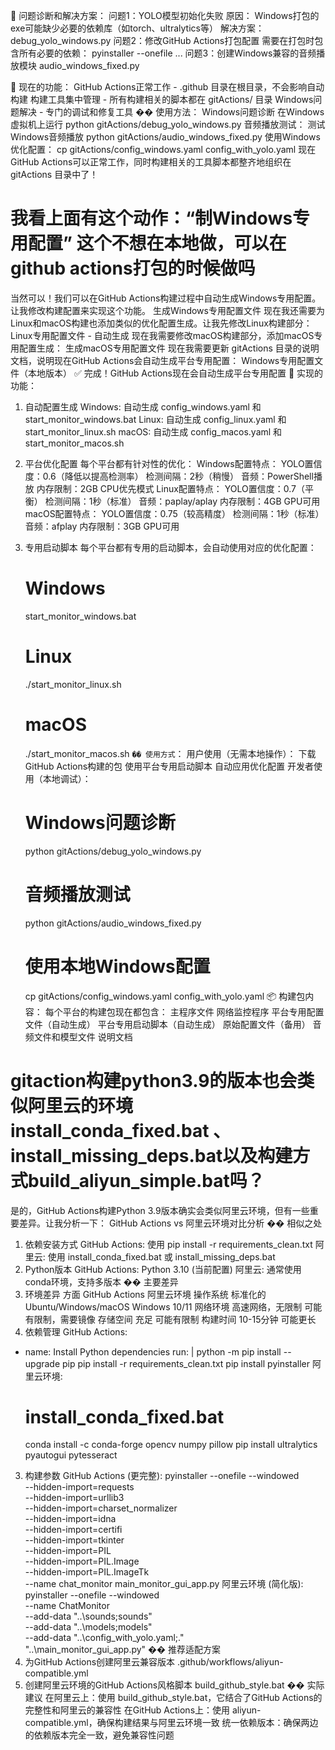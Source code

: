 🚨 问题诊断和解决方案：
问题1：YOLO模型初始化失败
原因： Windows打包的exe可能缺少必要的依赖库（如torch、ultralytics等）
解决方案：debug_yolo_windows.py
问题2：修改GitHub Actions打包配置
需要在打包时包含所有必要的依赖：
pyinstaller --onefile ...
问题3：创建Windows兼容的音频播放模块
audio_windows_fixed.py



🎯 现在的功能：
GitHub Actions正常工作 - .github 目录在根目录，不会影响自动构建
构建工具集中管理 - 所有构建相关的脚本都在 gitActions/ 目录
Windows问题解决 - 专门的调试和修复工具
�� 使用方法：
Windows问题诊断
在Windows虚拟机上运行
python gitActions/debug_yolo_windows.py
音频播放测试：
测试Windows音频播放
python gitActions/audio_windows_fixed.py
使用Windows优化配置：
cp gitActions/config_windows.yaml config_with_yolo.yaml
现在GitHub Actions可以正常工作，同时构建相关的工具脚本都整齐地组织在 gitActions 目录中了！



# 我看上面有这个动作：“制Windows专用配置” 这个不想在本地做，可以在github actions打包的时候做吗
当然可以！我们可以在GitHub Actions构建过程中自动生成Windows专用配置。让我修改构建配置来实现这个功能。
    生成Windows专用配置文件
现在我还需要为Linux和macOS构建也添加类似的优化配置生成。让我先修改Linux构建部分：
    Linux专用配置文件 - 自动生成
现在我需要修改macOS构建部分，添加macOS专用配置生成：
    生成macOS专用配置文件
现在我需要更新 gitActions 目录的说明文档，说明现在GitHub Actions会自动生成平台专用配置：
    Windows专用配置文件（本地版本）
✅ 完成！GitHub Actions现在会自动生成平台专用配置
🎯 实现的功能：
1. 自动配置生成
Windows: 自动生成 config_windows.yaml 和 start_monitor_windows.bat
Linux: 自动生成 config_linux.yaml 和 start_monitor_linux.sh
macOS: 自动生成 config_macos.yaml 和 start_monitor_macos.sh
2. 平台优化配置
每个平台都有针对性的优化：
Windows配置特点：
YOLO置信度：0.6（降低以提高检测率）
检测间隔：2秒（稍慢）
音频：PowerShell播放
内存限制：2GB
CPU优先模式
Linux配置特点：
YOLO置信度：0.7（平衡）
检测间隔：1秒（标准）
音频：paplay/aplay
内存限制：4GB
GPU可用
macOS配置特点：
YOLO置信度：0.75（较高精度）
检测间隔：1秒（标准）
音频：afplay
内存限制：3GB
GPU可用
3. 专用启动脚本
每个平台都有专用的启动脚本，会自动使用对应的优化配置：
    # Windows
    start_monitor_windows.bat

    # Linux
    ./start_monitor_linux.sh

    # macOS
    ./start_monitor_macos.sh
`�� 使用方式`：
用户使用（无需本地操作）：
下载GitHub Actions构建的包
使用平台专用启动脚本
自动应用优化配置
    开发者使用（本地调试）：
    # Windows问题诊断
    python gitActions/debug_yolo_windows.py

    # 音频播放测试
    python gitActions/audio_windows_fixed.py

    # 使用本地Windows配置
    cp gitActions/config_windows.yaml config_with_yolo.yaml
📦 构建包内容：
每个平台的构建包现在都包含：
主程序文件
网络监控程序
平台专用配置文件（自动生成）
平台专用启动脚本（自动生成）
原始配置文件（备用）
音频文件和模型文件
说明文档


# gitaction构建python3.9的版本也会类似阿里云的环境install_conda_fixed.bat 、install_missing_deps.bat以及构建方式build_aliyun_simple.bat吗？
是的，GitHub Actions构建Python 3.9版本确实会类似阿里云环境，但有一些重要差异。让我分析一下：
GitHub Actions vs 阿里云环境对比分析
�� 相似之处
1. 依赖安装方式
GitHub Actions: 使用 pip install -r requirements_clean.txt
阿里云: 使用 install_conda_fixed.bat 或 install_missing_deps.bat
2. Python版本
GitHub Actions: Python 3.10 (当前配置)
阿里云: 通常使用conda环境，支持多版本
�� 主要差异
1. 环境差异
方面	GitHub Actions	阿里云环境
操作系统	标准化的Ubuntu/Windows/macOS	Windows 10/11
网络环境	高速网络，无限制	可能有限制，需要镜像
存储空间	充足	可能有限制
构建时间	10-15分钟	可能更长
2. 依赖管理
GitHub Actions:
- name: Install Python dependencies
  run: |
    python -m pip install --upgrade pip
    pip install -r requirements_clean.txt
    pip install pyinstaller
阿里云环境:
    # install_conda_fixed.bat
    conda install -c conda-forge opencv numpy pillow
    pip install ultralytics pyautogui pytesseract
3. 构建参数
GitHub Actions (更完整):
pyinstaller --onefile --windowed \
  --hidden-import=requests \
  --hidden-import=urllib3 \
  --hidden-import=charset_normalizer \
  --hidden-import=idna \
  --hidden-import=certifi \
  --hidden-import=tkinter \
  --hidden-import=PIL \
  --hidden-import=PIL.Image \
  --hidden-import=PIL.ImageTk \
  --name chat_monitor main_monitor_gui_app.py
阿里云环境 (简化版):
pyinstaller --onefile --windowed \
  --name ChatMonitor \
  --add-data "..\sounds;sounds" \
  --add-data "..\models;models" \
  --add-data "..\config_with_yolo.yaml;." \
  "..\main_monitor_gui_app.py"
�� 推荐适配方案
1. 为GitHub Actions创建阿里云兼容版本
.github/workflows/aliyun-compatible.yml
2. 创建阿里云环境的GitHub Actions风格脚本
build_github_style.bat
�� 实际建议
在阿里云上：使用 build_github_style.bat，它结合了GitHub Actions的完整性和阿里云的兼容性
在GitHub Actions上：使用 aliyun-compatible.yml，确保构建结果与阿里云环境一致
统一依赖版本：确保两边的依赖版本完全一致，避免兼容性问题




